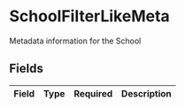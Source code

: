 # SchoolFilterLikeMeta

Metadata information for the School


## Fields

| Field       | Type        | Required    | Description |
| ----------- | ----------- | ----------- | ----------- |